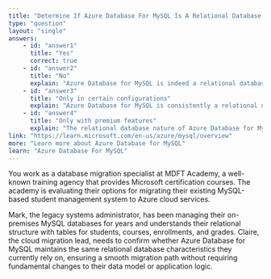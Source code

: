 ```yaml
---
title: "Determine If Azure Database For MySQL Is A Relational Database Management System"
type: "question"
layout: "single"
answers:
    - id: "answer1"
      title: "Yes"
      correct: true
    - id: "answer2"
      title: "No"
      explain: "Azure Database for MySQL is indeed a relational database management system. MySQL is an open-source RDBMS, and Azure Database for MySQL is Microsoft's Platform-as-a-Service (PaaS) implementation of it."
    - id: "answer3"
      title: "Only in certain configurations"
      explain: "Azure Database for MySQL is consistently a relational database management system across all configurations and service tiers offered by Azure."
    - id: "answer4"
      title: "Only with premium features"
      explain: "The relational database nature of Azure Database for MySQL is fundamental to the service and not dependent on premium features or pricing tiers."
link: "https://learn.microsoft.com/en-us/azure/mysql/overview"
more: "Learn more about Azure Database for MySQL"
learn: "Azure Database For MySQL"
---
```


You work as a database migration specialist at MDFT Academy, a well-known training agency that provides Microsoft certification courses. The academy is evaluating their options for migrating their existing MySQL-based student management system to Azure cloud services.

Mark, the legacy systems administrator, has been managing their on-premises MySQL databases for years and understands their relational structure with tables for students, courses, enrollments, and grades. Claire, the cloud migration lead, needs to confirm whether Azure Database for MySQL maintains the same relational database characteristics they currently rely on, ensuring a smooth migration path without requiring fundamental changes to their data model or application logic.